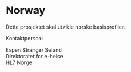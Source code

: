 # Norway

Dette prosjektet skal utvikle norske basisprofiler. 

Kontaktperson: 

Espen Stranger Seland<br/>
Direktoratet for e-helse<br/>
HL7 Norge